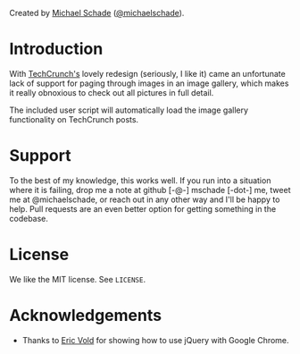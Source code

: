 Created by [Michael Schade](http://mschade.me/)
([@michaelschade](https://twitter.com/intent/user?screen_name=michaelschade)).

Introduction
============

With [TechCrunch's](http://techcrunch.com/) lovely redesign (seriously, I like
it) came an unfortunate lack of support for paging through images in an image
gallery, which makes it really obnoxious to check out all pictures in full
detail.

The included user script will automatically load the image gallery
functionality on TechCrunch posts.

Support
=======

To the best of my knowledge, this works well. If you run into a situation where
it is failing, drop me a note at github [-@-] mschade [-dot-] me, tweet me at
@michaelschade, or reach out in any other way and I'll be happy to help. Pull
requests are an even better option for getting something in the codebase.

License
=======

We like the MIT license. See `LICENSE`.

Acknowledgements
================

* Thanks to [Eric Vold](http://erikvold.com/blog/index.cfm/2010/6/14/using-jquery-with-a-user-script)
  for showing how to use jQuery with Google Chrome.
